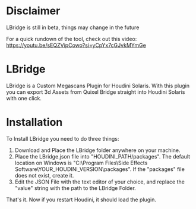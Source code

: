 # Disclaimer
LBridge is still in beta, things may change in the future

For a quick rundown of the tool, check out this video: https://youtu.be/sEQZVipCowo?si=yCpYx7cGJvkMYmGe

# LBridge
LBridge is a Custom Megascans Plugin for Houdini Solaris. With this plugin you can export 3d Assets from Quixel Bridge straight into Houdini Solaris with one click. 

# Installation
To Install LBridge you need to do three things:

1. Download and Place the LBridge folder anywhere on your machine.
2. Place the LBridge.json file into "HOUDINI_PATH/packages". The default location on Windows is "C:\Program Files\Side Effects Software\YOUR_HOUDINI_VERSION\packages". If the "packages" file does not exist, create it.
3. Edit the JSON File with the text editor of your choice, and replace the "value" string with the path to the LBridge Folder.

That's it. Now if you restart Houdini, it should load the plugin.
